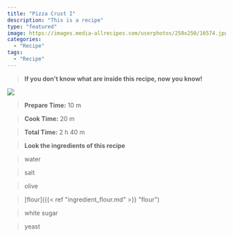 ```yaml
---
title: "Pizza Crust I"
description: "This is a recipe"
type: "featured"
image: https://images.media-allrecipes.com/userphotos/250x250/16574.jpg
categories: 
  - "Recipe"
tags: 
  - "Recipe"
---
```



>**If you don't know what are inside this recipe, now you know!**

![](../images/Recipes-Banner.jpg)
> **Prepare Time:** 10 m


> **Cook Time:** 20 m


> **Total Time:** 2 h 40 m

> **Look the ingredients of this recipe**

> water

> salt

> olive

> [flour]({{< ref "ingredient_flour.md" >}} "flour")

> white sugar

> yeast

